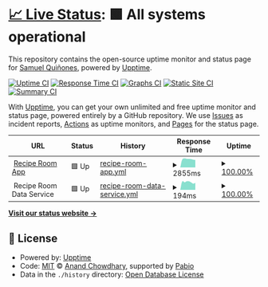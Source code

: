 # [📈 Live Status](https://status.reciperoom.net): <!--live status--> **🟩 All systems operational**

This repository contains the open-source uptime monitor and status page for [Samuel Quiñones](www.samtheq.com), powered by [Upptime](https://github.com/upptime/upptime).

[![Uptime CI](https://github.com/SamuelQuinones/recipe-room-upptime/workflows/Uptime%20CI/badge.svg)](https://github.com/SamuelQuinones/recipe-room-upptime/actions?query=workflow%3A%22Uptime+CI%22)
[![Response Time CI](https://github.com/SamuelQuinones/recipe-room-upptime/workflows/Response%20Time%20CI/badge.svg)](https://github.com/SamuelQuinones/recipe-room-upptime/actions?query=workflow%3A%22Response+Time+CI%22)
[![Graphs CI](https://github.com/SamuelQuinones/recipe-room-upptime/workflows/Graphs%20CI/badge.svg)](https://github.com/SamuelQuinones/recipe-room-upptime/actions?query=workflow%3A%22Graphs+CI%22)
[![Static Site CI](https://github.com/SamuelQuinones/recipe-room-upptime/workflows/Static%20Site%20CI/badge.svg)](https://github.com/SamuelQuinones/recipe-room-upptime/actions?query=workflow%3A%22Static+Site+CI%22)
[![Summary CI](https://github.com/SamuelQuinones/recipe-room-upptime/workflows/Summary%20CI/badge.svg)](https://github.com/SamuelQuinones/recipe-room-upptime/actions?query=workflow%3A%22Summary+CI%22)

With [Upptime](https://upptime.js.org), you can get your own unlimited and free uptime monitor and status page, powered entirely by a GitHub repository. We use [Issues](https://github.com/SamuelQuinones/recipe-room-upptime/issues) as incident reports, [Actions](https://github.com/SamuelQuinones/recipe-room-upptime/actions) as uptime monitors, and [Pages](https://status.reciperoom.net) for the status page.

<!--start: status pages-->
<!-- This summary is generated by Upptime (https://github.com/upptime/upptime) -->
<!-- Do not edit this manually, your changes will be overwritten -->
<!-- prettier-ignore -->
| URL | Status | History | Response Time | Uptime |
| --- | ------ | ------- | ------------- | ------ |
| <img alt="" src="https://reciperoom.net/favicon.ico" height="13"> [Recipe Room App](https://reciperoom.net) | 🟩 Up | [recipe-room-app.yml](https://github.com/SamuelQuinones/recipe-room-upptime/commits/HEAD/history/recipe-room-app.yml) | <details><summary><img alt="Response time graph" src="./graphs/recipe-room-app/response-time-week.png" height="20"> 2855ms</summary><br><a href="https://status.reciperoom.net/history/recipe-room-app"><img alt="Response time 2154" src="https://img.shields.io/endpoint?url=https%3A%2F%2Fraw.githubusercontent.com%2FSamuelQuinones%2Frecipe-room-upptime%2FHEAD%2Fapi%2Frecipe-room-app%2Fresponse-time.json"></a><br><a href="https://status.reciperoom.net/history/recipe-room-app"><img alt="24-hour response time 2815" src="https://img.shields.io/endpoint?url=https%3A%2F%2Fraw.githubusercontent.com%2FSamuelQuinones%2Frecipe-room-upptime%2FHEAD%2Fapi%2Frecipe-room-app%2Fresponse-time-day.json"></a><br><a href="https://status.reciperoom.net/history/recipe-room-app"><img alt="7-day response time 2855" src="https://img.shields.io/endpoint?url=https%3A%2F%2Fraw.githubusercontent.com%2FSamuelQuinones%2Frecipe-room-upptime%2FHEAD%2Fapi%2Frecipe-room-app%2Fresponse-time-week.json"></a><br><a href="https://status.reciperoom.net/history/recipe-room-app"><img alt="30-day response time 2542" src="https://img.shields.io/endpoint?url=https%3A%2F%2Fraw.githubusercontent.com%2FSamuelQuinones%2Frecipe-room-upptime%2FHEAD%2Fapi%2Frecipe-room-app%2Fresponse-time-month.json"></a><br><a href="https://status.reciperoom.net/history/recipe-room-app"><img alt="1-year response time 2154" src="https://img.shields.io/endpoint?url=https%3A%2F%2Fraw.githubusercontent.com%2FSamuelQuinones%2Frecipe-room-upptime%2FHEAD%2Fapi%2Frecipe-room-app%2Fresponse-time-year.json"></a></details> | <details><summary><a href="https://status.reciperoom.net/history/recipe-room-app">100.00%</a></summary><a href="https://status.reciperoom.net/history/recipe-room-app"><img alt="All-time uptime 100.00%" src="https://img.shields.io/endpoint?url=https%3A%2F%2Fraw.githubusercontent.com%2FSamuelQuinones%2Frecipe-room-upptime%2FHEAD%2Fapi%2Frecipe-room-app%2Fuptime.json"></a><br><a href="https://status.reciperoom.net/history/recipe-room-app"><img alt="24-hour uptime 100.00%" src="https://img.shields.io/endpoint?url=https%3A%2F%2Fraw.githubusercontent.com%2FSamuelQuinones%2Frecipe-room-upptime%2FHEAD%2Fapi%2Frecipe-room-app%2Fuptime-day.json"></a><br><a href="https://status.reciperoom.net/history/recipe-room-app"><img alt="7-day uptime 100.00%" src="https://img.shields.io/endpoint?url=https%3A%2F%2Fraw.githubusercontent.com%2FSamuelQuinones%2Frecipe-room-upptime%2FHEAD%2Fapi%2Frecipe-room-app%2Fuptime-week.json"></a><br><a href="https://status.reciperoom.net/history/recipe-room-app"><img alt="30-day uptime 100.00%" src="https://img.shields.io/endpoint?url=https%3A%2F%2Fraw.githubusercontent.com%2FSamuelQuinones%2Frecipe-room-upptime%2FHEAD%2Fapi%2Frecipe-room-app%2Fuptime-month.json"></a><br><a href="https://status.reciperoom.net/history/recipe-room-app"><img alt="1-year uptime 100.00%" src="https://img.shields.io/endpoint?url=https%3A%2F%2Fraw.githubusercontent.com%2FSamuelQuinones%2Frecipe-room-upptime%2FHEAD%2Fapi%2Frecipe-room-app%2Fuptime-year.json"></a></details>
| <img alt="" src="https://icons.duckduckgo.com/ip3/null.ico" height="13"> Recipe Room Data Service | 🟩 Up | [recipe-room-data-service.yml](https://github.com/SamuelQuinones/recipe-room-upptime/commits/HEAD/history/recipe-room-data-service.yml) | <details><summary><img alt="Response time graph" src="./graphs/recipe-room-data-service/response-time-week.png" height="20"> 194ms</summary><br><a href="https://status.reciperoom.net/history/recipe-room-data-service"><img alt="Response time 208" src="https://img.shields.io/endpoint?url=https%3A%2F%2Fraw.githubusercontent.com%2FSamuelQuinones%2Frecipe-room-upptime%2FHEAD%2Fapi%2Frecipe-room-data-service%2Fresponse-time.json"></a><br><a href="https://status.reciperoom.net/history/recipe-room-data-service"><img alt="24-hour response time 243" src="https://img.shields.io/endpoint?url=https%3A%2F%2Fraw.githubusercontent.com%2FSamuelQuinones%2Frecipe-room-upptime%2FHEAD%2Fapi%2Frecipe-room-data-service%2Fresponse-time-day.json"></a><br><a href="https://status.reciperoom.net/history/recipe-room-data-service"><img alt="7-day response time 194" src="https://img.shields.io/endpoint?url=https%3A%2F%2Fraw.githubusercontent.com%2FSamuelQuinones%2Frecipe-room-upptime%2FHEAD%2Fapi%2Frecipe-room-data-service%2Fresponse-time-week.json"></a><br><a href="https://status.reciperoom.net/history/recipe-room-data-service"><img alt="30-day response time 200" src="https://img.shields.io/endpoint?url=https%3A%2F%2Fraw.githubusercontent.com%2FSamuelQuinones%2Frecipe-room-upptime%2FHEAD%2Fapi%2Frecipe-room-data-service%2Fresponse-time-month.json"></a><br><a href="https://status.reciperoom.net/history/recipe-room-data-service"><img alt="1-year response time 208" src="https://img.shields.io/endpoint?url=https%3A%2F%2Fraw.githubusercontent.com%2FSamuelQuinones%2Frecipe-room-upptime%2FHEAD%2Fapi%2Frecipe-room-data-service%2Fresponse-time-year.json"></a></details> | <details><summary><a href="https://status.reciperoom.net/history/recipe-room-data-service">100.00%</a></summary><a href="https://status.reciperoom.net/history/recipe-room-data-service"><img alt="All-time uptime 99.98%" src="https://img.shields.io/endpoint?url=https%3A%2F%2Fraw.githubusercontent.com%2FSamuelQuinones%2Frecipe-room-upptime%2FHEAD%2Fapi%2Frecipe-room-data-service%2Fuptime.json"></a><br><a href="https://status.reciperoom.net/history/recipe-room-data-service"><img alt="24-hour uptime 100.00%" src="https://img.shields.io/endpoint?url=https%3A%2F%2Fraw.githubusercontent.com%2FSamuelQuinones%2Frecipe-room-upptime%2FHEAD%2Fapi%2Frecipe-room-data-service%2Fuptime-day.json"></a><br><a href="https://status.reciperoom.net/history/recipe-room-data-service"><img alt="7-day uptime 100.00%" src="https://img.shields.io/endpoint?url=https%3A%2F%2Fraw.githubusercontent.com%2FSamuelQuinones%2Frecipe-room-upptime%2FHEAD%2Fapi%2Frecipe-room-data-service%2Fuptime-week.json"></a><br><a href="https://status.reciperoom.net/history/recipe-room-data-service"><img alt="30-day uptime 100.00%" src="https://img.shields.io/endpoint?url=https%3A%2F%2Fraw.githubusercontent.com%2FSamuelQuinones%2Frecipe-room-upptime%2FHEAD%2Fapi%2Frecipe-room-data-service%2Fuptime-month.json"></a><br><a href="https://status.reciperoom.net/history/recipe-room-data-service"><img alt="1-year uptime 99.98%" src="https://img.shields.io/endpoint?url=https%3A%2F%2Fraw.githubusercontent.com%2FSamuelQuinones%2Frecipe-room-upptime%2FHEAD%2Fapi%2Frecipe-room-data-service%2Fuptime-year.json"></a></details>

<!--end: status pages-->

[**Visit our status website →**](https://status.reciperoom.net)

## 📄 License

- Powered by: [Upptime](https://github.com/upptime/upptime)
- Code: [MIT](./LICENSE) © [Anand Chowdhary](https://anandchowdhary.com), supported by [Pabio](https://pabio.com)
- Data in the `./history` directory: [Open Database License](https://opendatacommons.org/licenses/odbl/1-0/)
